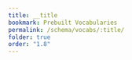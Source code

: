 ```yaml
---
title: __title
bookmark: Prebuilt Vocabularies
permalink: /schema/vocabs/:title/
folder: true
order: "1.8"
---
```


